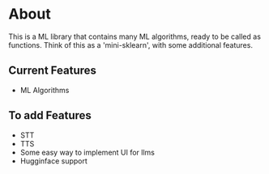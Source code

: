 # About
This is a ML library that contains many ML algorithms, ready to be called as functions. Think of this as a 'mini-sklearn', with some additional features.

## Current Features

 - ML Algorithms


## To add Features

 - STT
 - TTS
 - Some easy way to implement UI for llms
 - Hugginface support